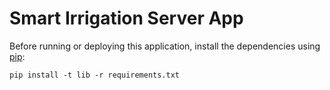 # Smart Irrigation Server App



Before running or deploying this application, install the dependencies using
[pip](http://pip.readthedocs.io/en/stable/):

    pip install -t lib -r requirements.txt